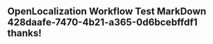 <properties
ms.topic="hero-topic1"
ms.test1="hero-topic"
ms.test2="test"/>

## OpenLocalization Workflow Test MarkDown 428daafe-7470-4b21-a365-0d6bcebffdf1 thanks!
